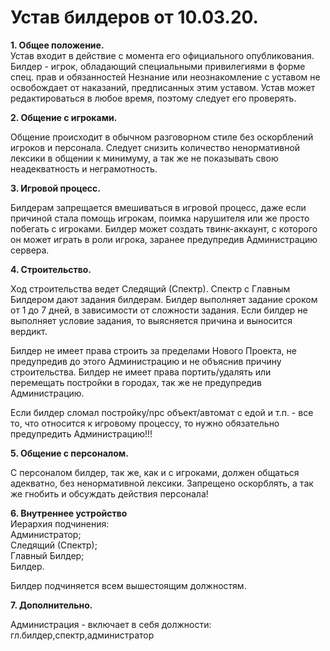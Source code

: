 # Устав билдеров от __10.03.20__.  

__1. Общее положение.__  
Устав входит в действие с момента его официального опубликования. 
Билдер - игрок, обладающий специальными привилегиями в форме спец. прав и обязанностей
Незнание или неознакомление с уставом не освобождает от наказаний, предписанных этим уставом. 
Устав может редактироваться в любое время, поэтому следует его проверять. 

__2. Общение с игроками.__

Общение происходит в обычном разговорном стиле без оскорблений игроков и персонала. Следует снизить количество ненормативной лексики в общении к минимуму, а так же не показывать свою неадекватность и неграмотность.

__3. Игровой процесс.__

Билдерам запрещается вмешиваться в игровой процесс, даже если причиной стала помощь игрокам, поимка нарушителя или же просто побегать с игроками. Билдер может создать твинк-аккаунт, с которого он может играть в роли игрока, заранее предупредив Администрацию сервера. 

__4. Строительство.__

Ход строительства ведет Следящий (Спектр). Спектр с Главным Билдером дают задания билдерам. Билдер выполняет задание сроком от 1 до 7 дней, в зависимости от сложности задания. Если билдер не выполняет условие задания, то выясняется причина и выносится вердикт.

Билдер не имеет права строить за пределами Нового Проекта, не предупредив до этого Администрацию и не объяснив причину строительства. Билдер не имеет права портить/удалять или перемещать постройки в городах, так же не предупредив Администрацию.

Если билдер сломал постройку/npc объект/автомат с едой и т.п. - все то, что относится к игровому процессу, то нужно обязательно предупредить Администрацию!!!

__5. Общение с персоналом.__

С персоналом билдер, так же, как и с игроками, должен общаться адекватно, без ненормативной лексики. Запрещено оскорблять, а так же гнобить и обсуждать действия персонала!

__6. Внутреннее устройство__  
Иерархия подчинения:  
Администратор;  
Следящий (Спектр);  
Главный Билдер;  
Билдер.  

Билдер подчиняется всем вышестоящим должностям.  

__7. Дополнительно.__  

Администрация - включает в себя должности: гл.билдер,спектр,администратор  
